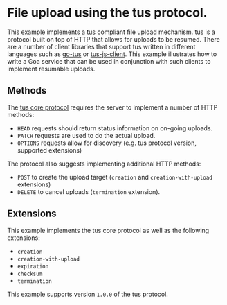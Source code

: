 # File upload using the tus protocol.

This example implements a [tus](https://tus.io) compliant file upload mechanism.
tus is a protocol built on top of HTTP that allows for uploads to be resumed.
There are a number of client libraries that support tus written in different
languages such as [go-tus](https://github.com/eventials/go-tus) or
[tus-js-client](https://github.com/tus/tus-js-client). This example illustrates
how to write a Goa service that can be used in conjunction with such clients to
implement resumable uploads.

## Methods

The [tus core protocol](https://tus.io/protocols/resumable-upload.html#requests)
requires the server to implement a number of HTTP methods:

* `HEAD` requests should return status information on on-going uploads.
* `PATCH` requests are used to do the actual upload.
* `OPTIONS` requests allow for discovery (e.g. tus protocol version, supported
  extensions)

The protocol also suggests implementing additional HTTP methods:

* `POST` to create the upload target (`creation` and `creation-with-upload`
  extensions)
* `DELETE` to cancel uploads (`termination` extension).

## Extensions

This example implements the tus core protocol as well as the following
extensions:

* `creation`
* `creation-with-upload`
* `expiration`
* `checksum`
* `termination`

This example supports version `1.0.0` of the tus protocol.